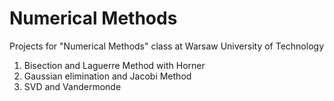 # Numerical Methods

Projects for "Numerical Methods" class at Warsaw University of Technology

1. Bisection and Laguerre Method with Horner
2. Gaussian elimination and Jacobi Method
3. SVD and Vandermonde
